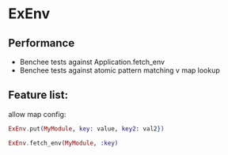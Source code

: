 # ExEnv
## Performance
- Benchee tests against Application.fetch_env
- Benchee tests against atomic pattern matching v map lookup
## Feature list:
allow map config:
```elixir
ExEnv.put(MyModule, key: value, key2: val2})
```
```elixir
ExEnv.fetch_env(MyModule, :key)
```
